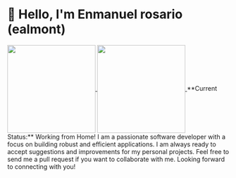 # :wave: Hello, I'm Enmanuel rosario  (ealmont)
<a href="https://github.com/ealmont">
  <img height=200 align="center" src="https://github-readme-stats.vercel.app/api?username=ealmont&show_icons=true" />
</a>
<a href="https://carlos.lat">
  <img height=200 align="center" src="https://github.com/ealmont/api/top-langs?username=ealmont&layout=compact&langs_count=8&hide=javascript,html,css,mdx&card_width=320" />
</a>
**Current Status:** Working from Home!
I am a passionate software developer with a focus on building robust and efficient applications. I am always ready to accept suggestions and improvements for my personal projects. Feel free to send me a pull request if you want to collaborate with me.
Looking forward to connecting with you!
